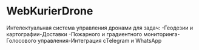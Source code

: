 # WebKurierDrone
Интелектуальная система управления дронами  для задач: -Геодезии и картографии-Доставки -Пожарного и градиентного мониторинга-Голосового управления-Интеграция сTelegram и WhatsApp
